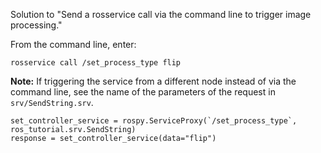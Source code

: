 Solution to "Send a rosservice call via the command line to trigger image processing."

From the command line, enter:

    rosservice call /set_process_type flip

**Note:** If triggering the service from a different node instead of via the command line, see the name of the parameters of the request in `srv/SendString.srv`.

    set_controller_service = rospy.ServiceProxy(`/set_process_type`, ros_tutorial.srv.SendString)
    response = set_controller_service(data="flip")

